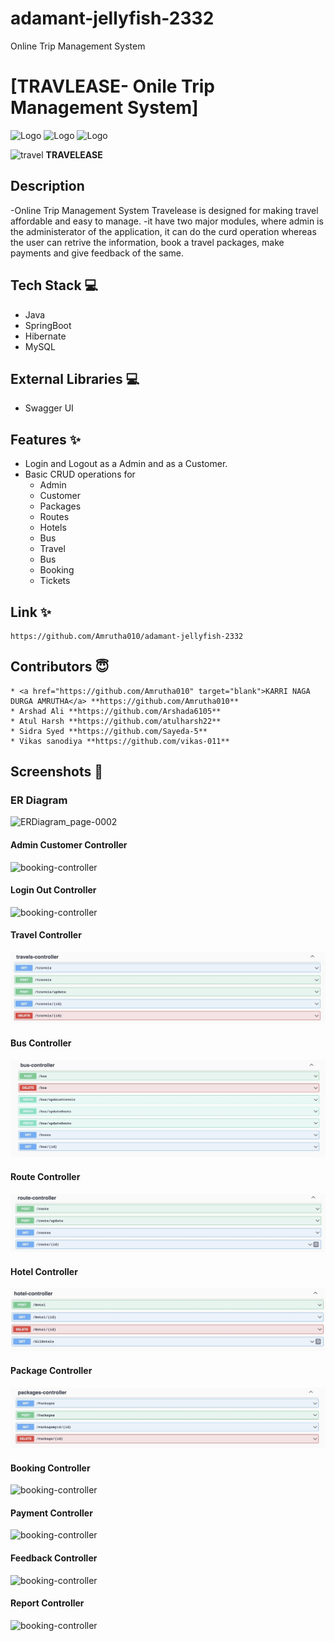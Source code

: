 # adamant-jellyfish-2332
Online Trip Management System
# [TRAVLEASE- Onile Trip Management System]
   ![Logo](https://img.shields.io/github/last-commit/Shibshankar01/-quizzical-drink-5030)
   ![Logo](https://img.shields.io/github/languages/code-size/Shibshankar01/-quizzical-drink-5030)
   ![Logo](https://img.shields.io/github/contributors/Shibshankar01/-quizzical-drink-5030)
   
   ![travel](https://img.icons8.com/office/1x/suitcase.png)
                       **TRAVELEASE**

  
 ## Description
   -Online Trip Management System Travelease is designed for making travel affordable and easy to manage.
   -it have two major modules, where admin is the administerator of the application, it can do the curd operation whereas the user can retrive the         information, book a travel packages, make payments and give feedback of the same.
     
 ## Tech Stack 💻
- Java
- SpringBoot
- Hibernate
- MySQL

## External Libraries 💻
- Swagger UI

## Features ✨

* Login and Logout as a Admin and as a Customer.
* Basic CRUD operations for 
  * Admin
  * Customer
  * Packages
  * Routes
  * Hotels
  * Bus
  * Travel
  * Bus
  * Booking
  * Tickets

## Link ✨
    https://github.com/Amrutha010/adamant-jellyfish-2332
   
## Contributors  😇
    * <a href="https://github.com/Amrutha010" target="blank">KARRI NAGA DURGA AMRUTHA</a> **https://github.com/Amrutha010**
    * Arshad Ali **https://github.com/Arshada6105**
    * Atul Harsh **https://github.com/atulharsh22**
    * Sidra Syed **https://github.com/Sayeda-5**
    * Vikas sanodiya **https://github.com/vikas-011**


## Screenshots  📸


### ER Diagram

![ERDiagram_page-0002](https://user-images.githubusercontent.com/101733074/208608706-417bb0db-cc05-4057-8555-2fb91a3ce80b.jpg)




#### Admin Customer Controller 

<img src="https://github.com/Shibshankar01/-quizzical-drink-5030/blob/main/TravelZilla/controller-screenshots/admin-customer-controller.png" alt="booking-controller" />




#### Login Out Controller 

<img src="https://github.com/Shibshankar01/-quizzical-drink-5030/blob/main/TravelZilla/controller-screenshots/login-logout-controller.png" alt="booking-controller" />

#### Travel Controller 

<img src="https://github.com/Amrutha010/adamant-jellyfish-2332/blob/main/TravelEase/Controller-Screenshort/Travel.jpg" />

#### Bus Controller 

<img src="https://github.com/Amrutha010/adamant-jellyfish-2332/blob/main/TravelEase/Controller-Screenshort/Bus.jpg" />

#### Route Controller 

<img src="https://github.com/Amrutha010/adamant-jellyfish-2332/blob/main/TravelEase/Controller-Screenshort/route.jpg" />

#### Hotel Controller 

<img src="https://github.com/Amrutha010/adamant-jellyfish-2332/blob/main/TravelEase/Controller-Screenshort/hotel.jpg" />

#### Package Controller 

<img src="https://github.com/Amrutha010/adamant-jellyfish-2332/blob/main/TravelEase/Controller-Screenshort/package.jpg" />




#### Booking Controller 

<img src="https://github.com/Shibshankar01/-quizzical-drink-5030/blob/main/TravelZilla/controller-screenshots/booking-controller.png" alt="booking-controller" />






#### Payment Controller 

<img src="https://github.com/Shibshankar01/-quizzical-drink-5030/blob/main/TravelZilla/controller-screenshots/payment-controller.png" alt="booking-controller" />



#### Feedback Controller 

<img src="https://github.com/Shibshankar01/-quizzical-drink-5030/blob/main/TravelZilla/controller-screenshots/feedback-controller.png" alt="booking-controller" />


#### Report Controller 

<img src="https://github.com/Shibshankar01/-quizzical-drink-5030/blob/main/TravelZilla/controller-screenshots/report-controller.png" alt="booking-controller" />


